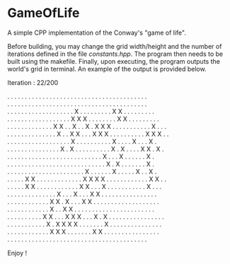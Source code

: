 # GameOfLife
A simple CPP implementation of the Conway's "game of life".

Before building, you may change the grid width/height and the number of iterations defined in the file _constants.hpp_.
The program then needs to be built using the makefile.
Finally, upon executing, the program outputs the world's grid in terminal. An example of the output is provided below.

Iteration : 22/200

. . . . . . . . . . . . . . . . . . . . . . . . . . . . . . . . . . . . . . . .  
. . . . . . . . . . . . . . . . . . . . . . . . . . . . . . . . . . . . . . . .  
. . . . . . . . . . . . . . . . . . . X . . . . . . . . . X X . . . . . . . . .  
. . . . . . . . . . . . . . . . . . X X X . . . . . . . . X X . . . . . . . . .  
. . . . . . . . . . . . . X X . . X . . X . X X X . . . . . . . . . . . X . . .  
. . . . . . . . . . . . . . X . . X X . . . X X X . . . . . . . . . . X X X . .  
. . . . . . . . . . . . . . . . . . X . . . . . . . . . . X . . . . X . . . X .  
. . . . . . . . . . . . . . . X . X . . . . . . . . . . X . X . . . . X X . X .  
. . . . . . . . . . . . . . . . . . . . . . . . . . . X . . . X . . . . . . X .  
. . . . . . . . . . . . . . . . . . . . . . . . . . . . X . X . . . . . . . X .  
. . . . . . . . . . . . . . . . . . . . . . X . . . . . . X . . . . . X . . X .  
. . . . . X X . . . . . . . . . . . . . X X X X . . . . . . . . . . . . X X . .  
. . . . . X X . . . . . . . . . . . . X X . . . X . . . . . . . . . . . X . . .  
. . . . . . . . . . . . . . X . . . X . . . X X . . . . . . . . . . . . . . . .  
. . . . . . . . . . . . X X . X . . . X X . . . . . . . . . . . . . . . . . . .  
. . . . . . . . . . . . X . . X X . . . . . . . . . . . . . . . . . . . . . . .  
. . . . . . . . . . X X . . . X X X . . . X . X . . . . . . . . . . . . . . . .  
. . . . . . . . . . . X . X X X X . . . . . . . X . . . . . . . . . . . . . . .  
. . . . . . . . . . . . X X X . . . . . . . X X . . . . . . . . . . . . . . . .  
. . . . . . . . . . . . . . . . . . . . . . . . . . . . . . . . . . . . . . . .  

Enjoy !
